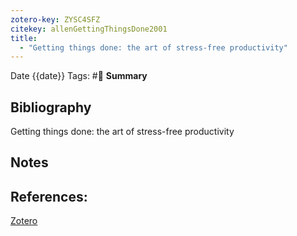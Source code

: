 ```yaml
---
zotero-key: ZYSC4SFZ
citekey: allenGettingThingsDone2001
title:
  - "Getting things done: the art of stress-free productivity"
---
```

Date {{date}}
Tags: #📙 
**Summary**

## Bibliography
Getting things done: the art of stress-free productivity 
## Notes

## 

## References:
[Zotero](zotero://select/library/items/ZYSC4SFZ) 